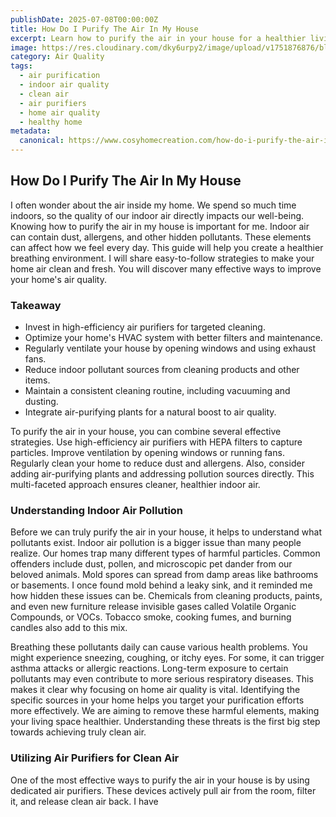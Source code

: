```yaml
---
publishDate: 2025-07-08T00:00:00Z
title: How Do I Purify The Air In My House
excerpt: Learn how to purify the air in your house for a healthier living space. Discover effective methods like air purifiers, ventilation, and natural solutions.
image: https://res.cloudinary.com/dky6urpy2/image/upload/v1751876876/blog_image_1751876876_avkbxb.webp
category: Air Quality
tags:
  - air purification
  - indoor air quality
  - clean air
  - air purifiers
  - home air quality
  - healthy home
metadata:
  canonical: https://www.cosyhomecreation.com/how-do-i-purify-the-air-in-my-house
---
```


## How Do I Purify The Air In My House

I often wonder about the air inside my home. We spend so much time indoors, so the quality of our indoor air directly impacts our well-being. Knowing how to purify the air in my house is important for me. Indoor air can contain dust, allergens, and other hidden pollutants. These elements can affect how we feel every day. This guide will help you create a healthier breathing environment. I will share easy-to-follow strategies to make your home air clean and fresh. You will discover many effective ways to improve your home's air quality.

### Takeaway

*   Invest in high-efficiency air purifiers for targeted cleaning.
*   Optimize your home's HVAC system with better filters and maintenance.
*   Regularly ventilate your house by opening windows and using exhaust fans.
*   Reduce indoor pollutant sources from cleaning products and other items.
*   Maintain a consistent cleaning routine, including vacuuming and dusting.
*   Integrate air-purifying plants for a natural boost to air quality.

To purify the air in your house, you can combine several effective strategies. Use high-efficiency air purifiers with HEPA filters to capture particles. Improve ventilation by opening windows or running fans. Regularly clean your home to reduce dust and allergens. Also, consider adding air-purifying plants and addressing pollution sources directly. This multi-faceted approach ensures cleaner, healthier indoor air.

### Understanding Indoor Air Pollution

Before we can truly purify the air in your house, it helps to understand what pollutants exist. Indoor air pollution is a bigger issue than many people realize. Our homes trap many different types of harmful particles. Common offenders include dust, pollen, and microscopic pet dander from our beloved animals. Mold spores can spread from damp areas like bathrooms or basements. I once found mold behind a leaky sink, and it reminded me how hidden these issues can be. Chemicals from cleaning products, paints, and even new furniture release invisible gases called Volatile Organic Compounds, or VOCs. Tobacco smoke, cooking fumes, and burning candles also add to this mix.

Breathing these pollutants daily can cause various health problems. You might experience sneezing, coughing, or itchy eyes. For some, it can trigger asthma attacks or allergic reactions. Long-term exposure to certain pollutants may even contribute to more serious respiratory diseases. This makes it clear why focusing on home air quality is vital. Identifying the specific sources in your home helps you target your purification efforts more effectively. We are aiming to remove these harmful elements, making your living space healthier. Understanding these threats is the first big step towards achieving truly clean air.

### Utilizing Air Purifiers for Clean Air

One of the most effective ways to purify the air in your house is by using dedicated air purifiers. These devices actively pull air from the room, filter it, and release clean air back. I have